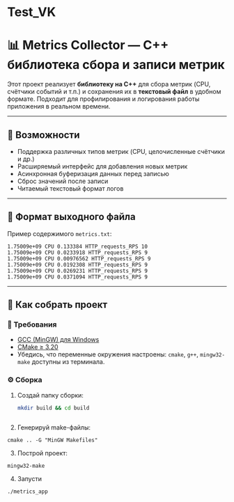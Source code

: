 # Test_VK

# 📊 Metrics Collector — C++ библиотека сбора и записи метрик

Этот проект реализует **библиотеку на C++** для сбора метрик (CPU, счётчики событий и т.п.) и сохранения их в **текстовый файл** в удобном формате. Подходит для профилирования и логирования работы приложения в реальном времени.

---

## 🔧 Возможности

- Поддержка различных типов метрик (CPU, целочисленные счётчики и др.)
- Расширяемый интерфейс для добавления новых метрик
- Асинхронная буферизация данных перед записью
- Сброс значений после записи
- Читаемый текстовый формат логов

---

## 📂 Формат выходного файла

Пример содержимого `metrics.txt`:
```  
1.75009e+09 CPU 0.133384 HTTP_requests_RPS 10
1.75009e+09 CPU 0.0233918 HTTP_requests_RPS 9
1.75009e+09 CPU 0.00976562 HTTP_requests_RPS 9
1.75009e+09 CPU 0.0192308 HTTP_requests_RPS 9
1.75009e+09 CPU 0.0269231 HTTP_requests_RPS 9
1.75009e+09 CPU 0.0371094 HTTP_requests_RPS 9
```  


---

## 🚀 Как собрать проект

### 🧰 Требования

- [GCC (MinGW) для Windows](https://winlibs.com/)
- [CMake ≥ 3.20](https://cmake.org/)
- Убедись, что переменные окружения настроены: `cmake`, `g++`, `mingw32-make` доступны из терминала.

### ⚙️ Сборка

1. Создай папку сборки:
   ```bash
   mkdir build && cd build
  
2. Генерируй make-файлы:
```
cmake .. -G "MinGW Makefiles"
```
3. Построй проект:
```
mingw32-make
```
4. Запусти
```
./metrics_app
```

